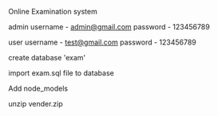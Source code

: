 Online Examination system

admin username - admin@gmail.com
      password - 123456789

user username - test@gmail.com
     password - 123456789

create database 'exam'

import exam.sql file to database

Add node_models

unzip vender.zip

